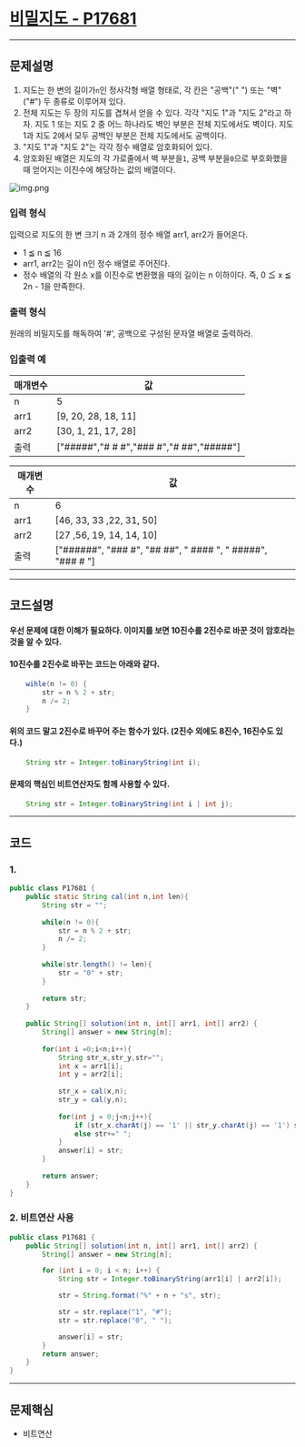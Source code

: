 # [비밀지도 - P17681](https://school.programmers.co.kr/learn/courses/30/lessons/17681)

----

## 문제설명

1. 지도는 한 변의 길이가`n`인 정사각형 배열 형태로, 각 칸은 "공백"(" ") 또는 "벽"("#") 두 종류로 이루어져 있다.
2. 전체 지도는 두 장의 지도를 겹쳐서 얻을 수 있다. 각각 "지도 1"과 "지도 2"라고 하자. 지도 1 또는 지도 2 중 어느 하나라도 벽인 부분은 전체 지도에서도 벽이다. 지도 1과 지도 2에서 모두 공백인
   부분은 전체 지도에서도 공백이다.
3. "지도 1"과 "지도 2"는 각각 정수 배열로 암호화되어 있다.
4. 암호화된 배열은 지도의 각 가로줄에서 벽 부분을`1`, 공백 부분을`0`으로 부호화했을 때 얻어지는 이진수에 해당하는 값의 배열이다.

![img.png](http://t1.kakaocdn.net/welcome2018/secret8.png)

### 입력 형식

입력으로 지도의 한 변 크기 n 과 2개의 정수 배열 arr1, arr2가 들어온다.

- 1 ≦ n ≦ 16
- arr1, arr2는 길이 n인 정수 배열로 주어진다.
- 정수 배열의 각 원소 x를 이진수로 변환했을 때의 길이는 n 이하이다. 즉, 0 ≦ x ≦ 2n - 1을 만족한다.

### 출력 형식

원래의 비밀지도를 해독하여 '#', 공백으로 구성된 문자열 배열로 출력하라.

### 입출력 예

| 매개변수 | 값                                        |
|------|------------------------------------------|
| n    | 5                                        |
| arr1 | [9, 20, 28, 18, 11]                      |
| arr2 | [30, 1, 21, 17, 28]                      |
| 출력   | ["#####","# # #","### #","# ##","#####"] |

| 매개변수 | 값                                                          |
|------|------------------------------------------------------------|
| n    | 6                                                          |
| arr1 | [46, 33, 33 ,22, 31, 50]                                   |
| arr2 | [27 ,56, 19, 14, 14, 10]                                   |
| 출력   | ["######", "### #", "## ##", " #### ", " #####", "### # "] |

----

## 코드설명

#### 우선 문제에 대한 이해가 필요하다. 이미지를 보면 10진수를 2진수로 바꾼 것이 암호라는 것을 알 수 있다.

#### 10진수를 2진수로 바꾸는 코드는 아래와 같다.

```` java
    wihle(n != 0) {
        str = n % 2 + str;
        n /= 2;
    }
````

#### 위의 코드 말고 2진수로 바꾸어 주는 함수가 있다. (2진수 외에도 8진수, 16진수도 있다.)

```` java
    String str = Integer.toBinaryString(int i);
````

#### 문제의 핵심인 비트연산자도 함께 사용할 수 있다.

```` java
    String str = Integer.toBinaryString(int i | int j);
````

----

## 코드

### 1.

```` java
public class P17681 {
    public static String cal(int n,int len){
        String str = "";
        
        while(n != 0){
            str = n % 2 + str;
            n /= 2;
        }
        
        while(str.length() != len){
            str = "0" + str;
        }
        
        return str;
    }
    
    public String[] solution(int n, int[] arr1, int[] arr2) {
        String[] answer = new String[n]; 
        
        for(int i =0;i<n;i++){
            String str_x,str_y,str="";
            int x = arr1[i];
            int y = arr2[i];
            
            str_x = cal(x,n);
            str_y = cal(y,n);
            
            for(int j = 0;j<n;j++){
                if (str_x.charAt(j) == '1' || str_y.charAt(j) == '1') str+="#";
                else str+=" ";
            }
            answer[i] = str;
        }
        
        return answer;
    }
}
````

### 2. 비트연산 사용

```` java
public class P17681 {
    public String[] solution(int n, int[] arr1, int[] arr2) {
        String[] answer = new String[n];

        for (int i = 0; i < n; i++) {
            String str = Integer.toBinaryString(arr1[i] | arr2[i]);

            str = String.format("%" + n + "s", str);

            str = str.replace("1", "#");
            str = str.replace("0", " ");

            answer[i] = str;
        }
        return answer;
    }
}
````

----

## 문제핵심

- 비트연산